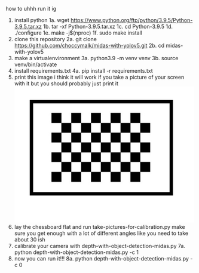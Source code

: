 how to uhhh run it ig 
1. install python 
   1a. wget https://www.python.org/ftp/python/3.9.5/Python-3.9.5.tar.xz 
   1b. tar -xf Python-3.9.5.tar.xz 
   1c. cd Python-3.9.5 
   1d. ./configure 
   1e. make -j$(nproc) 
   1f. sudo make install 
2. clone this repository 
   2a. git clone https://github.com/choccymalk/midas-with-yolov5.git 
   2b. cd midas-with-yolov5 
3. make a virtualenvironment 
   3a. python3.9 -m venv venv 
   3b. source venv/bin/activate 
4. install requirements.txt 
   4a. pip install -r requirements.txt 
5. print this image i think it will work if you take a picture of your screen with it but you should probably just print it 
   ![print this](https://github.com/choccymalk/midas-with-yolov5/blob/main/chessboard.jpg?raw=true) 
6. lay the chessboard flat and run take-pictures-for-calibration.py make sure you get enough with a lot of different angles like you need to take about 30 ish 
7. calibrate your camera with depth-with-object-detection-midas.py 
   7a. python depth-with-object-detection-midas.py -c 1 
8. now you can run it!!! 
   8a. python depth-with-object-detection-midas.py -c 0 
